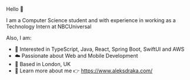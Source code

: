 Hello 👋

I am a Computer Science student and with experience in working as a Technology Intern at NBCUniversal

Also, I am:
-  🚀 Interested in TypeScript, Java, React, Spring Boot, SwiftUI and AWS
-  ☁️ Passionate about Web and Mobile Development
-  📍 Based in London, UK
-  📃 Learn more about me 👉 https://www.aleksdraka.com/

